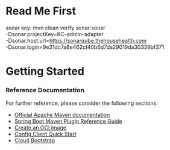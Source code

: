 # Read Me First
sonar key:
mvn clean verify sonar:sonar \
-Dsonar.projectKey=KC-admin-adapter \
-Dsonar.host.url=https://sonarqube.thehousehealth.com \
-Dsonar.login=9e31dc7a8e462cf40b6d7da29019da30339bf371
# Getting Started

### Reference Documentation
For further reference, please consider the following sections:

* [Official Apache Maven documentation](https://maven.apache.org/guides/index.html)
* [Spring Boot Maven Plugin Reference Guide](https://docs.spring.io/spring-boot/docs/2.6.3/maven-plugin/reference/html/)
* [Create an OCI image](https://docs.spring.io/spring-boot/docs/2.6.3/maven-plugin/reference/html/#build-image)
* [Config Client Quick Start](https://docs.spring.io/spring-cloud-config/docs/current/reference/html/#_client_side_usage)
* [Cloud Bootstrap](https://spring.io/projects/spring-cloud-commons)

